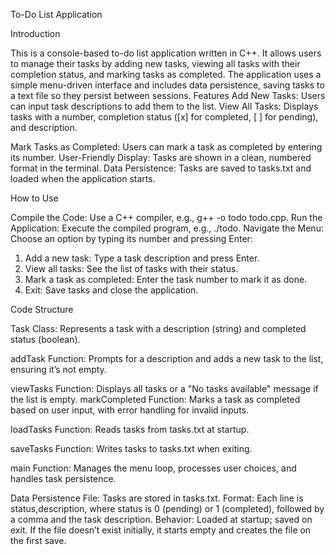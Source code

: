 To-Do List Application

Introduction

This is a console-based to-do list application written in C++. It allows users to manage their tasks by adding new tasks, viewing all tasks with their completion status, and marking tasks as completed. The application uses a simple menu-driven interface and includes data persistence, saving tasks to a text file so they persist between sessions.
Features
Add New Tasks: Users can input task descriptions to add them to the list.
View All Tasks: Displays tasks with a number, completion status ([x] for completed, [ ] for pending), and description.

Mark Tasks as Completed: Users can mark a task as completed by entering its number.
User-Friendly Display: Tasks are shown in a clean, numbered format in the terminal.
Data Persistence: Tasks are saved to tasks.txt and loaded when the application starts.

How to Use

Compile the Code: Use a C++ compiler, e.g., g++ -o todo todo.cpp.
Run the Application: Execute the compiled program, e.g., ./todo.
Navigate the Menu: Choose an option by typing its number and pressing Enter:

1. Add a new task: Type a task description and press Enter.
2. View all tasks: See the list of tasks with their status.
3. Mark a task as completed: Enter the task number to mark it as done.
4. Exit: Save tasks and close the application.

Code Structure

Task Class: Represents a task with a description (string) and completed status (boolean).

addTask Function: Prompts for a description and adds a new task to the list, ensuring it’s not empty.

viewTasks Function: Displays all tasks or a "No tasks available" message if the list is empty.
markCompleted Function: Marks a task as completed based on user input, with error handling for invalid inputs.

loadTasks Function: Reads tasks from tasks.txt at startup.

saveTasks Function: Writes tasks to tasks.txt when exiting.

main Function: Manages the menu loop, processes user choices, and handles task persistence.

Data Persistence
File: Tasks are stored in tasks.txt.
Format: Each line is status,description, where status is 0 (pending) or 1 (completed), followed by a comma and the task description.
Behavior: Loaded at startup; saved on exit. If the file doesn’t exist initially, it starts empty and creates the file on the first save.
